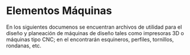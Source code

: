 # Elementos Máquinas

En los siguientes documenos se encuentran archivos de utilidad para el diseño y planeación de máquinas de diseño tales como impresoras 3D o máquinas tipo CNC; en el encontrarán esquineros, perfiles, tornillos, rondanas, etc.
